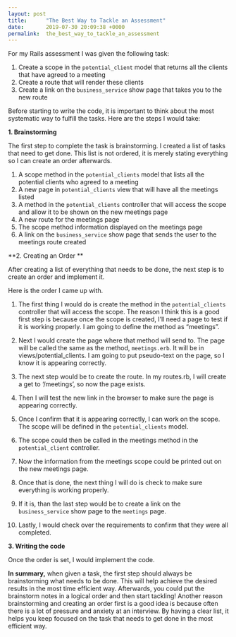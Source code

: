 ```yaml
---
layout: post
title:      "The Best Way to Tackle an Assessment"
date:       2019-07-30 20:09:38 +0000
permalink:  the_best_way_to_tackle_an_assessment
---
```



For my Rails assessment I was given the following task:

1. Create a scope in the `potential_client` model that returns all the clients that have agreed to a meeting
2. Create a route that will render these clients 
3. Create a link on the `business_service` show page that takes you to the new route

Before starting to write the code, it is important to think about the most systematic way to fulfill the tasks. Here are the steps I would take:

**1. Brainstorming**

The first step to complete the task is brainstorming. I created a list of tasks that need to get done. This list is not ordered, it is merely stating everything so I can create an order afterwards.

1.	A scope method in the `potential_clients` model that lists all the potential clients who agreed to a meeting
2.	A new page in `potential_clients` view that will have all the meetings listed
3.	A method in the `potential_clients` controller that will access the scope and allow it to be shown on the new meetings page
4.	A new route for the meetings page
5.	The scope method information displayed on the meetings page
6.	A link on the `business_service` show page that sends the user to the meetings route created

**2.	Creating an Order **

After creating a list of everything that needs to be done, the next step is to create an order and implement it. 

Here is the order I came up with. 

1.	The first thing I would do is create the method in the `potential_clients` controller that will access the scope. The reason I think this is a good first step is because once the scope is created, I’ll need a page to test if it is working properly. I am going to define the method as “meetings”.

2.	Next I would create the page where that method will send to. The page will be called the same as the method, `meetings.erb`. It will be in views/potential_clients. I am going to put pseudo-text on the page, so I know it is appearing correctly.

3.	The next step would be to create the route. In my routes.rb, I will create a get to ‘/meetings’, so now the page exists. 

4.	Then I will test the new link in the browser to make sure the page is appearing correctly.

5.	Once I confirm that it is appearing correctly, I can work on the scope. The scope will be defined in the `potential_clients` model.

6.	The scope could then be called in the meetings method in the `potential_client` controller.

7.	Now the information from the meetings scope could be printed out on the new meetings page.

8.	Once that is done, the next thing I will do is check to make sure everything is working properly.

9.	If it is, than the last step would be to create a link on the `business_service` show page to the `meetings` page.

10.	Lastly, I would check over the requirements to confirm that they were all completed.


**3.	Writing the code**

Once the order is set, I would implement the code. 

**In summary,** when given a task, the first step should always be brainstorming what needs to be done. This will help achieve the desired results in the most time efficient way. Afterwards, you could put the brainstorm notes in a logical order and then start tackling! Another reason brainstorming and creating an order first is a good idea is because often there is a lot of pressure and anxiety at an interview. By having a clear list, it helps you keep focused on the task that needs to get done in the most efficient way.


